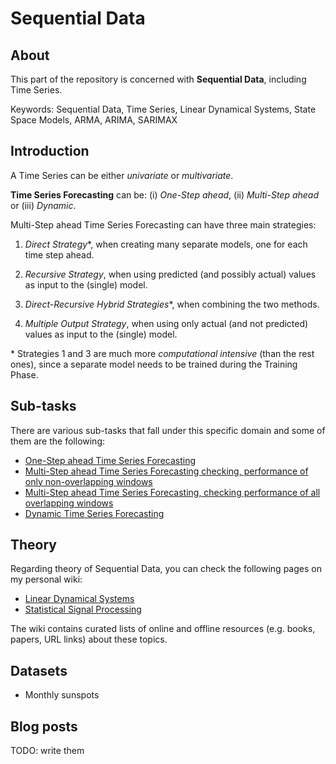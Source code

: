 # Sequential Data

## About
This part of the repository is concerned with __Sequential Data__, including Time Series.

Keywords: Sequential Data, Time Series, Linear Dynamical Systems, State Space Models, ARMA, ARIMA, SARIMAX

## Introduction

A Time Series can be either _univariate_ or _multivariate_.

__Time Series Forecasting__ can be: (i) _One-Step ahead_, (ii) _Multi-Step ahead_ or (iii) _Dynamic_.

Multi-Step ahead Time Series Forecasting can have three main strategies:

1. _Direct Strategy_*, when creating many separate models, one for each time step ahead.

1. _Recursive Strategy_, when using predicted (and possibly actual) values as input to the (single) model.

1. _Direct-Recursive Hybrid Strategies_*, when combining the two methods.

1. _Multiple Output Strategy_, when using only actual (and not predicted) values as input to the (single) model.

\* Strategies 1 and 3 are much more _computational intensive_ (than the rest ones), since a separate model needs to be trained during the Training Phase.

## Sub-tasks
There are various sub-tasks that fall under this specific domain and some of them are the following:

- [One-Step ahead Time Series Forecasting](one_step_time_series_forecasting)
- [Multi-Step ahead Time Series Forecasting checking, performance of only non-overlapping windows](multi_step_time_series_forecasting)
- [Multi-Step ahead Time Series Forecasting, checking performance of all overlapping windows](multi_step_time_series_forecasting_steps)
- [Dynamic Time Series Forecasting](dynamic_time_series_forecasting)

## Theory
Regarding theory of Sequential Data, you can check the following pages on my personal wiki:

- [Linear Dynamical Systems](https://wiki.kourouklides.com/wiki/Linear_Dynamical_System)
- [Statistical Signal Processing](https://wiki.kourouklides.com/wiki/Statistical_Signal_Processing)

The wiki contains curated lists of online and offline resources (e.g. books, papers, URL links) about these topics.

## Datasets
 - Monthly sunspots

## Blog posts

TODO: write them
